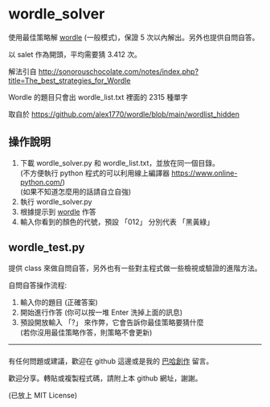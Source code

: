 # wordle_solver
使用最佳策略解 [wordle](https://www.nytimes.com/games/wordle/index.html) (一般模式)，保證 5 次以內解出。另外也提供自問自答。

以 salet 作為開頭，平均需要猜 3.412 次。

解法引自
http://sonorouschocolate.com/notes/index.php?title=The_best_strategies_for_Wordle

Wordle 的題目只會出 wordle_list.txt 裡面的 2315 種單字

取自於 https://github.com/alex1770/wordle/blob/main/wordlist_hidden

## 操作說明
1. 下載 wordle_solver.py 和 wordle_list.txt，並放在同一個目錄。
<br> (不方便執行 python 程式的可以利用線上編譯器 https://www.online-python.com/)
<br> (如果不知道怎麼用的話請自立自強)
2. 執行 wordle_solver.py
3. 根據提示到 [wordle](https://www.nytimes.com/games/wordle/index.html) 作答
4. 輸入你看到的顏色的代號，預設 「012」 分別代表 「黑黃綠」

## wordle_test.py
提供 class 來做自問自答，另外也有一些對主程式做一些檢視或驗證的進階方法。

自問自答操作流程:
1. 輸入你的題目 (正確答案)
2. 開始進行作答 (你可以按一堆 Enter 洗掉上面的訊息)
3. 預設開放輸入 「?」 來作弊，它會告訴你最佳策略要猜什麼
<br> (若你沒用最佳策略作答，則策略不會更新)

<hr/>

###
有任何問題或建議，歡迎在 github 這邊或是我的 [巴哈創作](https://home.gamer.com.tw/creationDetail.php?sn=5387568) 留言。

歡迎分享。轉貼或複製程式碼，請附上本 github 網址，謝謝。

(已放上 MIT License)
